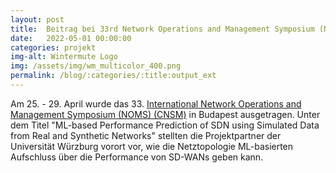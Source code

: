 ```yaml
---
layout: post
title:  Beitrag bei 33rd Network Operations and Management Symposium (NOMS).
date:   2022-05-01 00:00:00
categories: projekt
img-alt: Wintermute Logo
img: /assets/img/wm_multicolor_400.png
permalink: /blog/:categories/:title:output_ext
---
```


Am 25. - 29. April wurde das 33. [International Network Operations and Management Symposium (NOMS) (CNSM)](https://noms2022.ieee-noms.org/) in Budapest ausgetragen. Unter dem Titel "ML-based Performance Prediction of SDN using Simulated Data from Real and Synthetic Networks"  stellten die Projektpartner der Universität Würzburg vorort vor, wie die Netztopologie ML-basierten Aufschluss über die Performance von SD-WANs geben kann.
